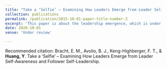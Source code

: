 ```yaml
---
title: "Take a ‘Selfie’ – Examining How Leaders Emerge from Leader Self-Awareness and Follower Self-Leadership"
collection: publications
permalink: /publication/2015-10-01-paper-title-number-3
excerpt: 'This paper is about the leadership emergence, which is under review.'
date: 2020-10-01
venue: 'Under review'

---
```

Recommended citation: Bracht, E. M., Avolio, B. J., Keng-Highberger, F. T., & **Huang, Y**. Take a ‘Selfie’ – Examining How Leaders Emerge from Leader Self-Awareness and Follower Self-Leadership. 